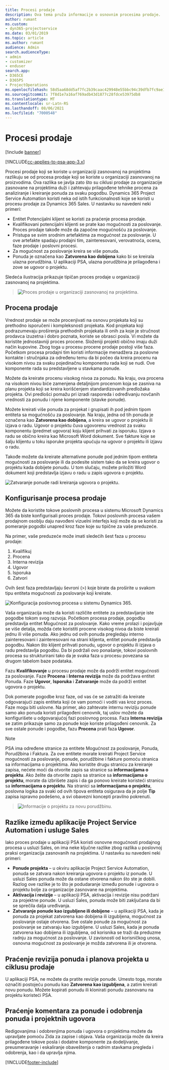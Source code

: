 ```yaml
---
title: Procesi prodaje
description: Ova tema pruža informacije o osnovnim procesima prodaje.
author: rumant
ms.custom:
- dyn365-projectservice
ms.date: 03/01/2019
ms.topic: article
ms.author: rumant
audience: Admin
search.audienceType:
- admin
- customizer
- enduser
search.app:
- D365CE
- D365PS
- ProjectOperations
ms.openlocfilehash: 58d5aa68dd5af7fc2b39caac429948e55bbc94c39dfb7fc9ae15a37cc3c92ce6
ms.sourcegitcommit: 7f8d1e7a16af769adb43d1877c28fdce53975db8
ms.translationtype: MT
ms.contentlocale: sr-Latn-RS
ms.lasthandoff: 08/06/2021
ms.locfileid: "7000548"
---
```

# <a name="sales-processes"></a>Procesi prodaje

[!include [banner](../includes/psa-now-project-operations.md)]

[!INCLUDE[cc-applies-to-psa-app-3.x](../includes/cc-applies-to-psa-app-3x.md)]

Procesi prodaje koji se koriste u organizaciji zasnovanoj na projektima razlikuju se od procesa prodaje koji se koriste u organizaciji zasnovanoj na proizvodima. Ova razlika se javlja zato što su ciklusi prodaje za organizacije zasnovane na projektima duži i zahtevaju prilagođene tehnike procena za analiziranje i kreiranje ponuda za svaku pogodbu. Dynamics 365 Project Service Automation koristi neka od istih funkcionalnosti koje se koristi u procesu prodaje za Dynamics 365 Sales. U nastavku su navedeni neki primeri:

- Entitet Potencijalni klijent se koristi za praćenje procesa prodaje.
- Kvalifikovani potencijalni klijenti se prate kao mogućnosti za poslovanje. Proces prodaje takođe može da započne mogućnošću za poslovanje.
- Pristupa se svim srodnim artefaktima za mogućnost za poslovanje. U ove artefakte spadaju prodajni tim, zainteresovani, verovatnoća, ocena, faze prodaje i poslovni procesi.
- Za mogućnost za poslovanje kreira se više ponuda.
- Ponuda je označena kao **Zatvorena kao dobijena** kako bi se kreirala ulazna porudžbina. U aplikaciji PSA, ulazna porudžbina je prilagođena i zove se ugovor o projektu.

Sledeća ilustracija prikazuje tipičan proces prodaje u organizaciji zasnovanoj na projektima.

> ![Proces prodaje u organizaciji zasnovanoj na projektima.](media/basic-guide-1.png)

## <a name="estimating-a-sale"></a>Procena prodaje
Vrednost prodaje se može procenjivati na osnovu projekata koji su prethodno isporučeni i kompleksnosti projekata. Kod projekata koji podrazumevaju proširenja prethodnih projekata ili onih za koje je stručnost prodavca izuzetna i dobro poznata, koriste se obrasci posla. Vi možete da koristite jednostavniji proces procene. Složeniji projekti obično imaju duži način kupovine. Zbog toga u procesu procene prodaje postoji više faza. Početkom procesa prodajni tim koristi informacije menadžera za poslovne kontakte i stručnjaka za određenu temu da bi počeo da kreira procenu na visokom nivou za svaku pojedinačnu komponentu rada koji se nudi. Ove komponente rada su predstavljene u stavkama ponude. 

Možete da kreirate procenu visokog nivoa za ponudu. Na kraju, ova procena na visokom nivou biće zamenjena detaljnijom procenom koja se zasniva na planu projekta koji se kreira korišćenjem standardizovanih predložaka projekta. Ovi predlošci pomažu pri izradi rasporeda i određivanju novčanih vrednosti za ponudu i njene komponente (stavke ponude). 

Možete kreirati više ponuda za projekat i grupisati ih pod jednim tipom entiteta sa mogućnošću za poslovanje. Na kraju, jedna od tih ponuda je označena kao **Zatvorena kao dobijena**, a kreira se ugovor o projektu ili izjava o radu. Ugovor o projektu čuva ugovorenu vrednost za svaku komponentu (predmet ugovora) koju klijent prihvati za isporuku. Izjava o radu se obično kreira kao Microsoft Word dokument. Sve fakture koje se šalju klijentu u toku isporuke projekta upućuju na ugovor o projektu ili izjavu o radu.

Takođe možete da kreirate alternativne ponude pod jednim tipom entiteta mogućnosti za poslovanje ili da podesite sistem tako da se kreira ugovor o projektu kada dobijete ponudu. U tom slučaju, možete priložiti Word dokument koji predstavlja izjavu o radu u zapis ugovora o projektu.

![Zatvaranje ponude radi kreiranja ugovora o projektu.](media/basic-guide-2.png)

## <a name="configuring-the-sales-process"></a>Konfigurisanje procesa prodaje
Možete da koristite tokove poslovnih procesa u sistemu Microsoft Dynamics 365 da biste konfigurisali proces prodaje. Tokovi poslovnih procesa vašem prodajnom osoblju daju navođeni vizuelni interfejs koji može da se koristi za pomeranje pogodbi unapred kroz faze koje su tipične za vaše preduzeće.

Na primer, vaše preduzeće može imati sledećih šest faza u procesu prodaje:

1. Kvalifikuj
2. Procena
3. Interna revizija
4. Ugovor
5. Isporuka
6. Zatvori

Ovih šest faza predstavljaju ševroni (\>) koje birate da proširite u svakom tipu entiteta mogućnosti za poslovanje koji kreirate.

![Konfiguracija poslovnog procesa u sistemu Dynamics 365.](media/basic-guide-3.png)
 
Vaša organizacija može da koristi različite entitete za predstavljanje iste pogodbe tokom svog razvoja. Početkom procesa prodaje, pogodbu predstavlja entitet Mogućnost za poslovanje. Kako vreme prolazi i pojavljuje se više detalja, možda ćete koristiti procene visokog nivoa da biste kreirali jednu ili više ponuda. Ako jednu od ovih ponuda pregledaju interno zainteresovani i zainteresovani na strani klijenta, entitet ponude predstavlja pogodbu. Nakon što klijent prihvati ponudu, ugovor o projektu ili izjava o radu predstavlja pogodbu. Da bi podržali ovo ponašanje, tokovi poslovnih procesa su strukturirani tako da je svaka faza u procesu povezana sa drugom tabelom baze podataka.

Fazu **Kvalifikovanje** u procesu prodaje može da podrži entitet mogućnosti za poslovanje. Faze **Procena** i **Interna revizija** može da podržava entitet Ponuda. Faze **Ugovor**, **Isporuka** i **Zatvaranje** može da podrži entitet ugovora o projektu.

Dok pomerate pogodbe kroz faze, od vas će se zatražiti da kreirate odgovarajući zapis entiteta koji će vam pomoći i voditi vas kroz proces. Faze mogu biti uslovne. Na primer, ako zahtevate internu reviziju ponude samo ako ponuda koristi prilagođeni cenovnik, taj uslov možete da konfigurišete u odgovarajućoj fazi poslovnog procesa. Faza **Interna revizija** se zatim prikazuje samo za ponude koje koriste prilagođeni cenovnik. Za sve ostale ponude i pogodbe, fazu **Procena** prati faza **Ugovor**.

> [!NOTE]
> PSA ima određene stranice za entitete Mogućnost za poslovanje, Ponuda, Porudžbina i Faktura. Za ove entitete morate kreirati Project Service mogućnosti za poslovanje, ponude, porudžbine i fakture pomoću stranica sa informacijama o projektima. Ako koristite drugu stranicu za kreiranje zapisa, nećete moći da otvorite zapis sa stranice sa **informacijama o projektu**. Ako želite da otvorite zapis sa stranice sa **informacijama o projektu**, morate da izbrišete zapis i da ga ponovo kreirate koristeći stranicu sa **informacijama o projektu**. Na stranici sa **informacijama o projektu**, poslovna logika za svaki od ovih tipova entiteta osigurava da je polje **Tip** zapisa ispravno podešeno, a svi obavezni koncepti pravilno pokrenuti.

> ![Informacije o projektu za novu porudžbinu.](media/basic-guide-4.png)
 
## <a name="differences-between-project-service-automation-and-sales"></a>Razlike između aplikacije Project Service Automation i usluge Sales
Iako proces prodaje u aplikaciji PSA koristi osnovne mogućnosti prodajnog procesa u usluzi Sales, on ima neke ključne razlike zbog razlika u poslovnoj praksi organizacija zasnovanih na projektima. U nastavku su navedeni neki primeri:

- **Ponude projekta** – u okviru aplikacije Project Service Automation, ponuda se zatvara nakon kreiranja ugovora o projektu iz ponude. U usluzi Sales ponuda može da ostane otvorena nakon što ste je dobili. Razlog ove razlike je to što je podudaranje između ponude i ugovora o projektu bolje za organizacije zasnovane na projektima. 
- **Aktivacija i revizije** – u aplikaciji PSA, aktivacija i revizije nisu podržani za projektne ponude. U usluzi Sales, ponuda može biti zaključana da bi se sprečila dalja uređivanja.
- **Zatvaranje ponude kao izgubljene ili dobijene** – u aplikaciji PSA, kada je ponuda za projekat zatvorena kao dobijena ili izgubljena, mogućnost za poslovanje ostaje otvorena. Sve ostale ponude za mogućnost za poslovanje se zatvaraju kao izgubljene. U usluzi Sales, kada je ponuda zatvorena kao dobijena ili izgubljena, od korisnika se traži da preduzme radnju za mogućnost za poslovanje. U zavisnosti od korisničkog unosa, osnovna mogućnost za poslovanje je možda zatvorena ili je otvorena.

## <a name="tracking-revisions-to-quotes-and-project-plans-in-the-sales-cycle"></a>Praćenje revizija ponuda i planova projekta u ciklusu prodaje
U aplikaciji PSA, ne možete da pratite revizije ponude. Umesto toga, morate označiti postojeću ponudu kao **Zatvorena kao izgubljena**, a zatim kreirati novu ponudu. Možete kopirati ponudu ili klonirati ponudu zasnovanu na projektu koristeći PSA.

## <a name="tracking-comments-and-approvals-of-quotes-and-project-contracts"></a>Praćenje komentara za ponude i odobrenja ponuda i projektnih ugovora
Redigovanjima i odobrenjima ponuda i ugovora o projektima možete da upravljate pomoću Zida za zapise i objava. Vaša organizacija može da kreira prilagođene tokove posla i dodatne komponente za dodeljivanje, preusmeravanje i eskaliranje obaveštenja o radnim stavkama pregleda i odobrenja, kao i da upravlja njima.


[!INCLUDE[footer-include](../includes/footer-banner.md)]